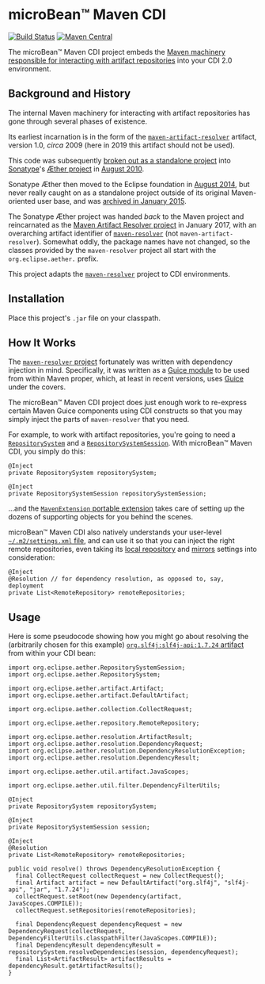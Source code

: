 # microBean™ Maven CDI

[![Build Status](https://travis-ci.org/microbean/microbean-maven-cdi.svg?branch=master)](https://travis-ci.org/microbean/microbean-maven-cdi)
[![Maven Central](https://maven-badges.herokuapp.com/maven-central/org.microbean/microbean-maven-cdi/badge.svg)](https://maven-badges.herokuapp.com/maven-central/org.microbean/microbean-maven-cdi)

The microBean™ Maven CDI project embeds the [Maven machinery responsible
for interacting with artifact repositories][maven-resolver] into your CDI 2.0
environment.

## Background and History

The internal Maven machinery for interacting with artifact
repositories has gone through several phases of existence.

Its earliest incarnation is in the form of the
[`maven-artifact-resolver`](http://search.maven.org/classic/#artifactdetails%7Corg.apache.maven.shared%7Cmaven-artifact-resolver%7C1.0%7Cjar)
artifact, version 1.0, _circa_ 2009 (here in 2019 this artifact should
not be used).

This code was subsequently [broken out as a standalone project][sonatype-aether]
into [Sonatype](https://www.sonatype.com/)'s [&AElig;ther
project](https://github.com/sonatype/sonatype-aether) in [August
2010][sonatype-aether].

Sonatype &AElig;ther then moved to the Eclipse foundation in [August
2014][eclipse-aether], but never really caught on as a standalone project outside
of its original Maven-oriented user base, and was [archived in January
2015][eclipse-aether].

The Sonatype &AElig;ther project was handed _back_ to the Maven
project and reincarnated as the [Maven Artifact Resolver
project][maven-resolver] in January 2017, with an overarching artifact
identifier of [`maven-resolver`][maven-resolver] (not `maven-artifact-resolver`).
Somewhat oddly, the package names have not changed, so the classes
provided by the `maven-resolver` project all start with the
`org.eclipse.aether.` prefix.

This project adapts the [`maven-resolver`][maven-resolver] project to CDI
environments.

## Installation

Place this project's `.jar` file on your classpath.

## How It Works

The [`maven-resolver` project][maven-resolver] fortunately was written
with dependency injection in mind.  Specifically, it was written as a
[Guice module](https://github.com/google/guice/wiki/GettingStarted) to
be used from within Maven proper, which, at least in recent versions,
uses [Guice](https://github.com/google/guice/) under the covers.

The microBean™ Maven CDI project does just enough work to re-express
certain Maven Guice components using CDI constructs so that you may
simply inject the parts of `maven-resolver` that you need.

For example, to work with artifact repositories, you're going to need
a
[`RepositorySystem`](https://maven.apache.org/components/resolver/maven-resolver-api/apidocs/org/eclipse/aether/RepositorySystem.html)
and a
[`RepositorySystemSession`](https://maven.apache.org/components/resolver/maven-resolver-api/apidocs/org/eclipse/aether/RepositorySystemSession.html).
With microBean™ Maven CDI, you simply do this:

    @Inject
    private RepositorySystem repositorySystem;

    @Inject
    private RepositorySystemSession repositorySystemSession;

&hellip;and the [`MavenExtension` portable
extension](apidocs/org/microbean/maven/cdi/MavenExtension.html) takes
care of setting up the dozens of supporting objects for you behind the
scenes.

microBean™ Maven CDI also natively understands your user-level
[`~/.m2/settings.xml` file](https://maven.apache.org/settings.html),
and can use it so that you can inject the right remote repositories,
even taking its [local
repository](https://maven.apache.org/settings.html#Simple_Values) and
[mirrors](https://maven.apache.org/guides/mini/guide-mirror-settings.html)
settings into consideration:

    @Inject
    @Resolution // for dependency resolution, as opposed to, say, deployment
    private List<RemoteRepository> remoteRepositories;

## Usage

Here is some pseudocode showing how you might go about resolving the
(arbitrarily chosen for this example) [`org.slf4j:slf4j-api:1.7.24`
artifact](http://search.maven.org/#artifactdetails%7Corg.slf4j%7Cslf4j-api%7C1.7.24%7Cjar)
from within your CDI bean:

    import org.eclipse.aether.RepositorySystemSession;
    import org.eclipse.aether.RepositorySystem;

    import org.eclipse.aether.artifact.Artifact;
    import org.eclipse.aether.artifact.DefaultArtifact;

    import org.eclipse.aether.collection.CollectRequest;

    import org.eclipse.aether.repository.RemoteRepository;

    import org.eclipse.aether.resolution.ArtifactResult;
    import org.eclipse.aether.resolution.DependencyRequest;
    import org.eclipse.aether.resolution.DependencyResolutionException;
    import org.eclipse.aether.resolution.DependencyResult;

    import org.eclipse.aether.util.artifact.JavaScopes;

    import org.eclipse.aether.util.filter.DependencyFilterUtils;

    @Inject
    private RepositorySystem repositorySystem;

    @Inject
    private RepositorySystemSession session;

    @Inject
    @Resolution
    private List<RemoteRepository> remoteRepositories;

    public void resolve() throws DependencyResolutionException {
      final CollectRequest collectRequest = new CollectRequest();
      final Artifact artifact = new DefaultArtifact("org.slf4j", "slf4j-api", "jar", "1.7.24");
      collectRequest.setRoot(new Dependency(artifact, JavaScopes.COMPILE));
      collectRequest.setRepositories(remoteRepositories);

      final DependencyRequest dependencyRequest = new DependencyRequest(collectRequest, DependencyFilterUtils.classpathFilter(JavaScopes.COMPILE));
      final DependencyResult dependencyResult = repositorySystem.resolveDependencies(session, dependencyRequest);
      final List<ArtifactResult> artifactResults = dependencyResult.getArtifactResults();
    }

[maven-resolver]: http://maven.apache.org/resolver
[sonatype-aether]: http://blog.sonatype.com/2010/08/introducing-aether/
[eclipse-aether]: https://projects.eclipse.org/projects/technology.aether

